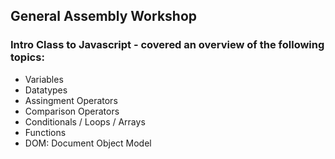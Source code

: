 ## General Assembly Workshop 

### Intro Class to Javascript - covered an overview of the following topics:
- Variables 
- Datatypes
- Assingment Operators 
- Comparison Operators 
- Conditionals / Loops / Arrays
- Functions 
- DOM: Document Object Model 